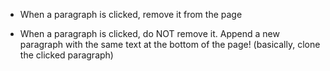 - When a paragraph is clicked, remove it from the page

- When a paragraph is clicked, do NOT remove it. Append a new paragraph with the same text at the bottom of the page! (basically, clone the clicked paragraph)